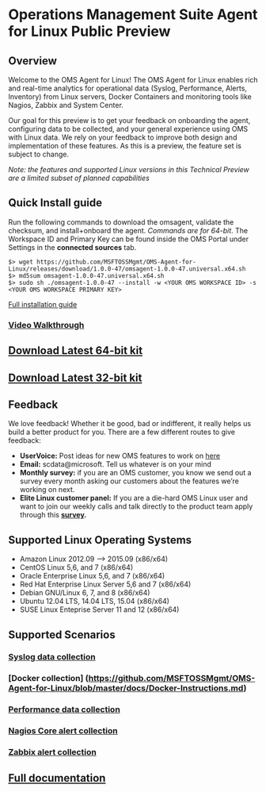 # Operations Management Suite Agent for Linux Public Preview
## Overview
Welcome to the OMS Agent for Linux! The OMS Agent for Linux enables rich and real-time analytics for operational data (Syslog, Performance, Alerts, Inventory) from Linux servers, Docker Containers and monitoring tools like Nagios, Zabbix and System Center.

Our goal for this preview is to get your feedback on onboarding the agent, configuring data to be collected, and your general experience using OMS with Linux data. We rely on your feedback to improve both design and implementation of these features. As this is a preview, the feature set is subject to change.

*Note: the features and supported Linux versions in this Technical Preview are a limited subset of planned capabilities*
## Quick Install guide
Run the following commands to download the omsagent, validate the checksum, and install+onboard the agent. *Commands are for 64-bit*. The Workspace ID and Primary Key can be found inside the OMS Portal under Settings in the **connected sources** tab.
```
$> wget https://github.com/MSFTOSSMgmt/OMS-Agent-for-Linux/releases/download/1.0.0-47/omsagent-1.0.0-47.universal.x64.sh
$> md5sum omsagent-1.0.0-47.universal.x64.sh
$> sudo sh ./omsagent-1.0.0-47 --install -w <YOUR OMS WORKSPACE ID> -s <YOUR OMS WORKSPACE PRIMARY KEY>
```
[Full installation guide](https://github.com/MSFTOSSMgmt/OMS-Agent-for-Linux/blob/master/docs/OMS-Agent-for-Linux.md#install-the-oms-agent-for-linux)

### [Video Walkthrough](https://www.youtube.com/watch?v=7b4KxL7E5fw)

## [Download Latest 64-bit kit](https://github.com/MSFTOSSMgmt/OMS-Agent-for-Linux/releases/download/1.0.0-47/omsagent-1.0.0-47.universal.x64.sh)
## [Download Latest 32-bit kit](https://github.com/MSFTOSSMgmt/OMS-Agent-for-Linux/releases/download/1.0.0-47/omsagent-1.0.0-47.universal.x86.sh)
## Feedback

We love feedback!  Whether it be good, bad or indifferent, it really helps us build a better product for you.  There are a few different routes to give feedback:

* **UserVoice:** Post ideas for new OMS features to work on [here](http://feedback.azure.com/forums/267889-azure-operational-insights)
* **Email:** scdata@microsoft.  Tell us whatever is on your mind
* **Monthly survey:** if you are an OMS customer, you know we send out a survey every month asking our customers about the features we’re working on next.  
* **Elite Linux customer panel:** If you are a die-hard OMS Linux user and want to join our weekly calls and talk directly to the product team apply through this **[survey](https://www.surveymonkey.com/r/6MTHN3P).**

## Supported Linux Operating Systems
* Amazon Linux 2012.09 --> 2015.09 (x86/x64)
* CentOS Linux 5,6, and 7 (x86/x64)
* Oracle Enterprise Linux 5,6, and 7 (x86/x64)
* Red Hat Enterprise Linux Server 5,6 and 7 (x86/x64)
* Debian GNU/Linux 6, 7, and 8 (x86/x64)
* Ubuntu 12.04 LTS, 14.04 LTS, 15.04 (x86/x64)
* SUSE Linux Enteprise Server 11 and 12 (x86/x64)

## Supported Scenarios
### [Syslog data collection](https://github.com/MSFTOSSMgmt/OMS-Agent-for-Linux/blob/master/docs/OMS-Agent-for-Linux.md#viewing-syslog-events)
### [Docker collection] (https://github.com/MSFTOSSMgmt/OMS-Agent-for-Linux/blob/master/docs/Docker-Instructions.md)
### [Performance data collection](https://github.com/MSFTOSSMgmt/OMS-Agent-for-Linux/blob/master/docs/OMS-Agent-for-Linux.md#viewing-performance-data)
### [Nagios Core alert collection](https://github.com/MSFTOSSMgmt/OMS-Agent-for-Linux/blob/master/docs/OMS-Agent-for-Linux.md#viewing-nagios-alerts)
### [Zabbix alert collection](https://github.com/MSFTOSSMgmt/OMS-Agent-for-Linux/blob/master/docs/OMS-Agent-for-Linux.md#viewing-zabbix-alerts)

## [Full documentation](https://github.com/MSFTOSSMgmt/OMS-Agent-for-Linux/blob/master/docs/OMS-Agent-for-Linux.md)
